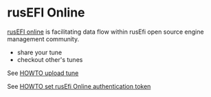 
# rusEFI Online

[rusEFI online](https://rusefi.com/online/) is facilitating data flow within rusEfi open source engine management community.

- share your tune
- checkout other's tunes


See [HOWTO upload tune](HOWTO_upload_tune)

See [HOWTO set rusEfi Online authentication token](HOWTO-set-rusEfi-Online-authentication-token)


